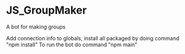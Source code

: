 # JS_GroupMaker
A bot for making groups



Add connection info to globals, install all packaged by doing command "npm install"
To run the bot do command "npm main"
